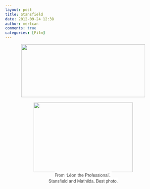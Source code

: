 ```yaml
---
layout: post
title: Stansfield
date: 2012-09-24 12:38
author: mertcan
comments: true
categories: [Film]
---
```

<div style="clear: both; text-align: center;"><a href="http://localhost:81/mew/wp-content/uploads/2012/09/tumblr_mara0mZNH71rvwttvo1_500.gif" style="margin-left: 1em; margin-right: 1em;"><img border="0" height="170" src="http://localhost:81/mew/wp-content/uploads/2012/09/tumblr_mara0mZNH71rvwttvo1_500-300x127.gif" width="400" /></a></div><div style="clear: both; text-align: center;"><br /></div><div style="clear: both; text-align: center;"><a href="http://localhost:81/mew/wp-content/uploads/2012/09/tumblr_lrjpk0OKsY1qklk8jo1_500.png" style="margin-left: 1em; margin-right: 1em;"><img border="0" height="224" src="http://localhost:81/mew/wp-content/uploads/2012/09/tumblr_lrjpk0OKsY1qklk8jo1_500-300x210.png" width="320" /></a></div><div style="clear: both; text-align: center;"><span style="background-color: white; color: #444444; font-family: 'Helvetica Neue', HelveticaNeue, Helvetica, Arial, sans-serif; font-size: 14px; line-height: 19px; text-align: left;">From ‘Léon the Professional’.&nbsp;</span><br style="background-color: white; color: #444444; font-family: 'Helvetica Neue', HelveticaNeue, Helvetica, Arial, sans-serif; font-size: 14px; line-height: 19px; margin-bottom: 0px; margin-top: 0px; outline: none 0px; text-align: left;" /><span style="background-color: white; color: #444444; font-family: 'Helvetica Neue', HelveticaNeue, Helvetica, Arial, sans-serif; font-size: 14px; line-height: 19px; text-align: left;">Stansfield and Mathilda. Best photo.</span></div><br />
